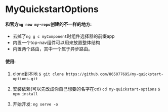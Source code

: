 # MyQuickstartOptions

#### 和官方`ng new my-repo`创建的不一样的地方:
* 去掉了`ng g c myComponent`时组件选择器的前缀app
* 内置一个top-nav组件可以用来放置整体结构
* 内置两个路由，其中一个属于异步路由。
#### 使用:
1. clone到本地
`$ git clone https://github.com/865077695/my-quickstart-options.git`

2. 安装依赖(可以先改成你自己想要的名字在cd)
`cd my-quickstart-options`
`$ npm install`

3. 开始开发:
`ng serve -o`
